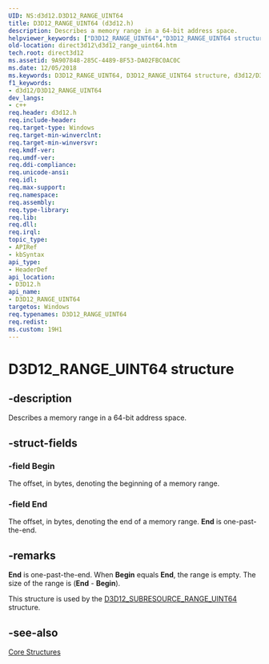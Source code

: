 ```yaml
---
UID: NS:d3d12.D3D12_RANGE_UINT64
title: D3D12_RANGE_UINT64 (d3d12.h)
description: Describes a memory range in a 64-bit address space.
helpviewer_keywords: ["D3D12_RANGE_UINT64","D3D12_RANGE_UINT64 structure","d3d12/D3D12_RANGE_UINT64","direct3d12.d3d12_range_uint64"]
old-location: direct3d12\d3d12_range_uint64.htm
tech.root: direct3d12
ms.assetid: 9A907848-285C-4489-8F53-DA02FBC0AC0C
ms.date: 12/05/2018
ms.keywords: D3D12_RANGE_UINT64, D3D12_RANGE_UINT64 structure, d3d12/D3D12_RANGE_UINT64, direct3d12.d3d12_range_uint64
f1_keywords:
- d3d12/D3D12_RANGE_UINT64
dev_langs:
- c++
req.header: d3d12.h
req.include-header: 
req.target-type: Windows
req.target-min-winverclnt: 
req.target-min-winversvr: 
req.kmdf-ver: 
req.umdf-ver: 
req.ddi-compliance: 
req.unicode-ansi: 
req.idl: 
req.max-support: 
req.namespace: 
req.assembly: 
req.type-library: 
req.lib: 
req.dll: 
req.irql: 
topic_type:
- APIRef
- kbSyntax
api_type:
- HeaderDef
api_location:
- D3D12.h
api_name:
- D3D12_RANGE_UINT64
targetos: Windows
req.typenames: D3D12_RANGE_UINT64
req.redist: 
ms.custom: 19H1
---
```


# D3D12_RANGE_UINT64 structure


## -description


Describes a memory range in a 64-bit address space.


## -struct-fields




### -field Begin

The offset, in bytes, denoting the beginning of a memory range.


### -field End

The offset, in bytes, denoting the end of a memory range.
            <b>End</b> is one-past-the-end.


## -remarks



<b>End</b> is one-past-the-end.
        When <b>Begin</b> equals <b>End</b>, the range is empty.
        The size of the range is (<b>End</b> - <b>Begin</b>).
      

This structure is used by the <a href="https://docs.microsoft.com/windows/desktop/api/d3d12/ns-d3d12-d3d12_subresource_range_uint64">D3D12_SUBRESOURCE_RANGE_UINT64</a> structure.
      




## -see-also




<a href="https://docs.microsoft.com/windows/desktop/direct3d12/direct3d-12-structures">Core Structures</a>
 

 

